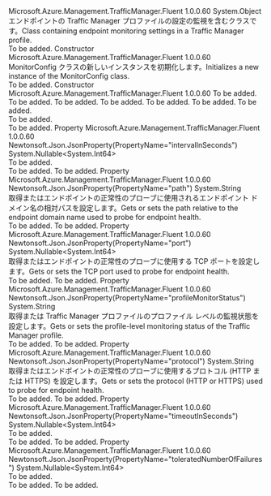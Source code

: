 <Type Name="MonitorConfig" FullName="Microsoft.Azure.Management.TrafficManager.Fluent.Models.MonitorConfig">
  <TypeSignature Language="C#" Value="public class MonitorConfig" />
  <TypeSignature Language="ILAsm" Value=".class public auto ansi beforefieldinit MonitorConfig extends System.Object" />
  <TypeSignature Language="DocId" Value="T:Microsoft.Azure.Management.TrafficManager.Fluent.Models.MonitorConfig" />
  <TypeSignature Language="VB.NET" Value="Public Class MonitorConfig" />
  <TypeSignature Language="F#" Value="type MonitorConfig = class" />
  <AssemblyInfo>
    <AssemblyName>Microsoft.Azure.Management.TrafficManager.Fluent</AssemblyName>
    <AssemblyVersion>1.0.0.60</AssemblyVersion>
  </AssemblyInfo>
  <Base>
    <BaseTypeName>System.Object</BaseTypeName>
  </Base>
  <Interfaces />
  <Docs>
    <summary>
            <span data-ttu-id="5724f-101">エンドポイントの Traffic Manager プロファイルの設定の監視を含むクラスです。</span><span class="sxs-lookup"><span data-stu-id="5724f-101">Class containing endpoint monitoring settings in a Traffic Manager profile.</span></span>
            </summary>
    <remarks>To be added.</remarks>
  </Docs>
  <Members>
    <Member MemberName=".ctor">
      <MemberSignature Language="C#" Value="public MonitorConfig ();" />
      <MemberSignature Language="ILAsm" Value=".method public hidebysig specialname rtspecialname instance void .ctor() cil managed" />
      <MemberSignature Language="DocId" Value="M:Microsoft.Azure.Management.TrafficManager.Fluent.Models.MonitorConfig.#ctor" />
      <MemberSignature Language="VB.NET" Value="Public Sub New ()" />
      <MemberType>Constructor</MemberType>
      <AssemblyInfo>
        <AssemblyName>Microsoft.Azure.Management.TrafficManager.Fluent</AssemblyName>
        <AssemblyVersion>1.0.0.60</AssemblyVersion>
      </AssemblyInfo>
      <Parameters />
      <Docs>
        <summary>
            <span data-ttu-id="5724f-102">MonitorConfig クラスの新しいインスタンスを初期化します。</span><span class="sxs-lookup"><span data-stu-id="5724f-102">Initializes a new instance of the MonitorConfig class.</span></span>
            </summary>
        <remarks>To be added.</remarks>
      </Docs>
    </Member>
    <Member MemberName=".ctor">
      <MemberSignature Language="C#" Value="public MonitorConfig (string profileMonitorStatus = null, string protocol = null, Nullable&lt;long&gt; port = null, string path = null, Nullable&lt;long&gt; intervalInSeconds = null, Nullable&lt;long&gt; timeoutInSeconds = null, Nullable&lt;long&gt; toleratedNumberOfFailures = null);" />
      <MemberSignature Language="ILAsm" Value=".method public hidebysig specialname rtspecialname instance void .ctor(string profileMonitorStatus, string protocol, valuetype System.Nullable`1&lt;int64&gt; port, string path, valuetype System.Nullable`1&lt;int64&gt; intervalInSeconds, valuetype System.Nullable`1&lt;int64&gt; timeoutInSeconds, valuetype System.Nullable`1&lt;int64&gt; toleratedNumberOfFailures) cil managed" />
      <MemberSignature Language="DocId" Value="M:Microsoft.Azure.Management.TrafficManager.Fluent.Models.MonitorConfig.#ctor(System.String,System.String,System.Nullable{System.Int64},System.String,System.Nullable{System.Int64},System.Nullable{System.Int64},System.Nullable{System.Int64})" />
      <MemberSignature Language="VB.NET" Value="Public Sub New (Optional profileMonitorStatus As String = null, Optional protocol As String = null, Optional port As Nullable(Of Long) = null, Optional path As String = null, Optional intervalInSeconds As Nullable(Of Long) = null, Optional timeoutInSeconds As Nullable(Of Long) = null, Optional toleratedNumberOfFailures As Nullable(Of Long) = null)" />
      <MemberSignature Language="F#" Value="new Microsoft.Azure.Management.TrafficManager.Fluent.Models.MonitorConfig : string * string * Nullable&lt;int64&gt; * string * Nullable&lt;int64&gt; * Nullable&lt;int64&gt; * Nullable&lt;int64&gt; -&gt; Microsoft.Azure.Management.TrafficManager.Fluent.Models.MonitorConfig" Usage="new Microsoft.Azure.Management.TrafficManager.Fluent.Models.MonitorConfig (profileMonitorStatus, protocol, port, path, intervalInSeconds, timeoutInSeconds, toleratedNumberOfFailures)" />
      <MemberType>Constructor</MemberType>
      <AssemblyInfo>
        <AssemblyName>Microsoft.Azure.Management.TrafficManager.Fluent</AssemblyName>
        <AssemblyVersion>1.0.0.60</AssemblyVersion>
      </AssemblyInfo>
      <Parameters>
        <Parameter Name="profileMonitorStatus" Type="System.String" />
        <Parameter Name="protocol" Type="System.String" />
        <Parameter Name="port" Type="System.Nullable&lt;System.Int64&gt;" />
        <Parameter Name="path" Type="System.String" />
        <Parameter Name="intervalInSeconds" Type="System.Nullable&lt;System.Int64&gt;" />
        <Parameter Name="timeoutInSeconds" Type="System.Nullable&lt;System.Int64&gt;" />
        <Parameter Name="toleratedNumberOfFailures" Type="System.Nullable&lt;System.Int64&gt;" />
      </Parameters>
      <Docs>
        <param name="profileMonitorStatus">To be added.</param>
        <param name="protocol">To be added.</param>
        <param name="port">To be added.</param>
        <param name="path">To be added.</param>
        <param name="intervalInSeconds">To be added.</param>
        <param name="timeoutInSeconds">To be added.</param>
        <param name="toleratedNumberOfFailures">To be added.</param>
        <summary>To be added.</summary>
        <remarks>To be added.</remarks>
      </Docs>
    </Member>
    <Member MemberName="IntervalInSeconds">
      <MemberSignature Language="C#" Value="public Nullable&lt;long&gt; IntervalInSeconds { get; set; }" />
      <MemberSignature Language="ILAsm" Value=".property instance valuetype System.Nullable`1&lt;int64&gt; IntervalInSeconds" />
      <MemberSignature Language="DocId" Value="P:Microsoft.Azure.Management.TrafficManager.Fluent.Models.MonitorConfig.IntervalInSeconds" />
      <MemberSignature Language="VB.NET" Value="Public Property IntervalInSeconds As Nullable(Of Long)" />
      <MemberSignature Language="F#" Value="member this.IntervalInSeconds : Nullable&lt;int64&gt; with get, set" Usage="Microsoft.Azure.Management.TrafficManager.Fluent.Models.MonitorConfig.IntervalInSeconds" />
      <MemberType>Property</MemberType>
      <AssemblyInfo>
        <AssemblyName>Microsoft.Azure.Management.TrafficManager.Fluent</AssemblyName>
        <AssemblyVersion>1.0.0.60</AssemblyVersion>
      </AssemblyInfo>
      <Attributes>
        <Attribute>
          <AttributeName>Newtonsoft.Json.JsonProperty(PropertyName="intervalInSeconds")</AttributeName>
        </Attribute>
      </Attributes>
      <ReturnValue>
        <ReturnType>System.Nullable&lt;System.Int64&gt;</ReturnType>
      </ReturnValue>
      <Docs>
        <summary>To be added.</summary>
        <value>To be added.</value>
        <remarks>To be added.</remarks>
      </Docs>
    </Member>
    <Member MemberName="Path">
      <MemberSignature Language="C#" Value="public string Path { get; set; }" />
      <MemberSignature Language="ILAsm" Value=".property instance string Path" />
      <MemberSignature Language="DocId" Value="P:Microsoft.Azure.Management.TrafficManager.Fluent.Models.MonitorConfig.Path" />
      <MemberSignature Language="VB.NET" Value="Public Property Path As String" />
      <MemberSignature Language="F#" Value="member this.Path : string with get, set" Usage="Microsoft.Azure.Management.TrafficManager.Fluent.Models.MonitorConfig.Path" />
      <MemberType>Property</MemberType>
      <AssemblyInfo>
        <AssemblyName>Microsoft.Azure.Management.TrafficManager.Fluent</AssemblyName>
        <AssemblyVersion>1.0.0.60</AssemblyVersion>
      </AssemblyInfo>
      <Attributes>
        <Attribute>
          <AttributeName>Newtonsoft.Json.JsonProperty(PropertyName="path")</AttributeName>
        </Attribute>
      </Attributes>
      <ReturnValue>
        <ReturnType>System.String</ReturnType>
      </ReturnValue>
      <Docs>
        <summary>
            <span data-ttu-id="5724f-103">取得またはエンドポイントの正常性のプローブに使用されるエンドポイント ドメイン名の相対パスを設定します。</span><span class="sxs-lookup"><span data-stu-id="5724f-103">Gets or sets the path relative to the endpoint domain name used to probe for endpoint health.</span></span>
            </summary>
        <value>To be added.</value>
        <remarks>To be added.</remarks>
      </Docs>
    </Member>
    <Member MemberName="Port">
      <MemberSignature Language="C#" Value="public Nullable&lt;long&gt; Port { get; set; }" />
      <MemberSignature Language="ILAsm" Value=".property instance valuetype System.Nullable`1&lt;int64&gt; Port" />
      <MemberSignature Language="DocId" Value="P:Microsoft.Azure.Management.TrafficManager.Fluent.Models.MonitorConfig.Port" />
      <MemberSignature Language="VB.NET" Value="Public Property Port As Nullable(Of Long)" />
      <MemberSignature Language="F#" Value="member this.Port : Nullable&lt;int64&gt; with get, set" Usage="Microsoft.Azure.Management.TrafficManager.Fluent.Models.MonitorConfig.Port" />
      <MemberType>Property</MemberType>
      <AssemblyInfo>
        <AssemblyName>Microsoft.Azure.Management.TrafficManager.Fluent</AssemblyName>
        <AssemblyVersion>1.0.0.60</AssemblyVersion>
      </AssemblyInfo>
      <Attributes>
        <Attribute>
          <AttributeName>Newtonsoft.Json.JsonProperty(PropertyName="port")</AttributeName>
        </Attribute>
      </Attributes>
      <ReturnValue>
        <ReturnType>System.Nullable&lt;System.Int64&gt;</ReturnType>
      </ReturnValue>
      <Docs>
        <summary>
            <span data-ttu-id="5724f-104">取得またはエンドポイントの正常性のプローブに使用する TCP ポートを設定します。</span><span class="sxs-lookup"><span data-stu-id="5724f-104">Gets or sets the TCP port used to probe for endpoint health.</span></span>
            </summary>
        <value>To be added.</value>
        <remarks>To be added.</remarks>
      </Docs>
    </Member>
    <Member MemberName="ProfileMonitorStatus">
      <MemberSignature Language="C#" Value="public string ProfileMonitorStatus { get; set; }" />
      <MemberSignature Language="ILAsm" Value=".property instance string ProfileMonitorStatus" />
      <MemberSignature Language="DocId" Value="P:Microsoft.Azure.Management.TrafficManager.Fluent.Models.MonitorConfig.ProfileMonitorStatus" />
      <MemberSignature Language="VB.NET" Value="Public Property ProfileMonitorStatus As String" />
      <MemberSignature Language="F#" Value="member this.ProfileMonitorStatus : string with get, set" Usage="Microsoft.Azure.Management.TrafficManager.Fluent.Models.MonitorConfig.ProfileMonitorStatus" />
      <MemberType>Property</MemberType>
      <AssemblyInfo>
        <AssemblyName>Microsoft.Azure.Management.TrafficManager.Fluent</AssemblyName>
        <AssemblyVersion>1.0.0.60</AssemblyVersion>
      </AssemblyInfo>
      <Attributes>
        <Attribute>
          <AttributeName>Newtonsoft.Json.JsonProperty(PropertyName="profileMonitorStatus")</AttributeName>
        </Attribute>
      </Attributes>
      <ReturnValue>
        <ReturnType>System.String</ReturnType>
      </ReturnValue>
      <Docs>
        <summary>
            <span data-ttu-id="5724f-105">取得または Traffic Manager プロファイルのプロファイル レベルの監視状態を設定します。</span><span class="sxs-lookup"><span data-stu-id="5724f-105">Gets or sets the profile-level monitoring status of the Traffic Manager profile.</span></span>
            </summary>
        <value>To be added.</value>
        <remarks>To be added.</remarks>
      </Docs>
    </Member>
    <Member MemberName="Protocol">
      <MemberSignature Language="C#" Value="public string Protocol { get; set; }" />
      <MemberSignature Language="ILAsm" Value=".property instance string Protocol" />
      <MemberSignature Language="DocId" Value="P:Microsoft.Azure.Management.TrafficManager.Fluent.Models.MonitorConfig.Protocol" />
      <MemberSignature Language="VB.NET" Value="Public Property Protocol As String" />
      <MemberSignature Language="F#" Value="member this.Protocol : string with get, set" Usage="Microsoft.Azure.Management.TrafficManager.Fluent.Models.MonitorConfig.Protocol" />
      <MemberType>Property</MemberType>
      <AssemblyInfo>
        <AssemblyName>Microsoft.Azure.Management.TrafficManager.Fluent</AssemblyName>
        <AssemblyVersion>1.0.0.60</AssemblyVersion>
      </AssemblyInfo>
      <Attributes>
        <Attribute>
          <AttributeName>Newtonsoft.Json.JsonProperty(PropertyName="protocol")</AttributeName>
        </Attribute>
      </Attributes>
      <ReturnValue>
        <ReturnType>System.String</ReturnType>
      </ReturnValue>
      <Docs>
        <summary>
            <span data-ttu-id="5724f-106">取得またはエンドポイントの正常性のプローブに使用するプロトコル (HTTP または HTTPS) を設定します。</span><span class="sxs-lookup"><span data-stu-id="5724f-106">Gets or sets the protocol (HTTP or HTTPS) used to probe for endpoint health.</span></span>
            </summary>
        <value>To be added.</value>
        <remarks>To be added.</remarks>
      </Docs>
    </Member>
    <Member MemberName="TimeoutInSeconds">
      <MemberSignature Language="C#" Value="public Nullable&lt;long&gt; TimeoutInSeconds { get; set; }" />
      <MemberSignature Language="ILAsm" Value=".property instance valuetype System.Nullable`1&lt;int64&gt; TimeoutInSeconds" />
      <MemberSignature Language="DocId" Value="P:Microsoft.Azure.Management.TrafficManager.Fluent.Models.MonitorConfig.TimeoutInSeconds" />
      <MemberSignature Language="VB.NET" Value="Public Property TimeoutInSeconds As Nullable(Of Long)" />
      <MemberSignature Language="F#" Value="member this.TimeoutInSeconds : Nullable&lt;int64&gt; with get, set" Usage="Microsoft.Azure.Management.TrafficManager.Fluent.Models.MonitorConfig.TimeoutInSeconds" />
      <MemberType>Property</MemberType>
      <AssemblyInfo>
        <AssemblyName>Microsoft.Azure.Management.TrafficManager.Fluent</AssemblyName>
        <AssemblyVersion>1.0.0.60</AssemblyVersion>
      </AssemblyInfo>
      <Attributes>
        <Attribute>
          <AttributeName>Newtonsoft.Json.JsonProperty(PropertyName="timeoutInSeconds")</AttributeName>
        </Attribute>
      </Attributes>
      <ReturnValue>
        <ReturnType>System.Nullable&lt;System.Int64&gt;</ReturnType>
      </ReturnValue>
      <Docs>
        <summary>To be added.</summary>
        <value>To be added.</value>
        <remarks>To be added.</remarks>
      </Docs>
    </Member>
    <Member MemberName="ToleratedNumberOfFailures">
      <MemberSignature Language="C#" Value="public Nullable&lt;long&gt; ToleratedNumberOfFailures { get; set; }" />
      <MemberSignature Language="ILAsm" Value=".property instance valuetype System.Nullable`1&lt;int64&gt; ToleratedNumberOfFailures" />
      <MemberSignature Language="DocId" Value="P:Microsoft.Azure.Management.TrafficManager.Fluent.Models.MonitorConfig.ToleratedNumberOfFailures" />
      <MemberSignature Language="VB.NET" Value="Public Property ToleratedNumberOfFailures As Nullable(Of Long)" />
      <MemberSignature Language="F#" Value="member this.ToleratedNumberOfFailures : Nullable&lt;int64&gt; with get, set" Usage="Microsoft.Azure.Management.TrafficManager.Fluent.Models.MonitorConfig.ToleratedNumberOfFailures" />
      <MemberType>Property</MemberType>
      <AssemblyInfo>
        <AssemblyName>Microsoft.Azure.Management.TrafficManager.Fluent</AssemblyName>
        <AssemblyVersion>1.0.0.60</AssemblyVersion>
      </AssemblyInfo>
      <Attributes>
        <Attribute>
          <AttributeName>Newtonsoft.Json.JsonProperty(PropertyName="toleratedNumberOfFailures")</AttributeName>
        </Attribute>
      </Attributes>
      <ReturnValue>
        <ReturnType>System.Nullable&lt;System.Int64&gt;</ReturnType>
      </ReturnValue>
      <Docs>
        <summary>To be added.</summary>
        <value>To be added.</value>
        <remarks>To be added.</remarks>
      </Docs>
    </Member>
  </Members>
</Type>